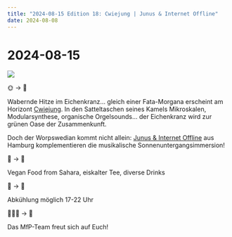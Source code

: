 ```yaml
---
title: "2024-08-15 Edition 18: Cwiejung | Junus & Internet Offline"
date: 2024-08-08
---
```


# 2024-08-15

![](/240815.jpg)

🌞 → 🌛

Wabernde Hitze im Eichenkranz… gleich einer Fata-Morgana erscheint am Horizont [Cwiejung](https://soundcloud.com/cwiejung). 
In den Satteltaschen seines Kamels Mikroskalen, Modularsynthese, organische Orgelsounds… der Eichenkranz wird zur grünen Oase der Zusammenkunft. 

Doch der Worpswedian kommt nicht allein: [Junus & Internet Offline](https://soundcloud.com/diemetamorphosen/metamorphosen-38-internet-offline-junus) aus Hamburg komplementieren die musikalische Sonnenuntergangsimmersion!

🐪 → 🎼


Vegan Food from Sahara, eiskalter Tee, diverse Drinks

🥙 → 🍻

Abkühlung möglich 
17-22 Uhr

🚶🏽‍➡️ → 🌴

Das MfP-Team freut sich auf Euch!
